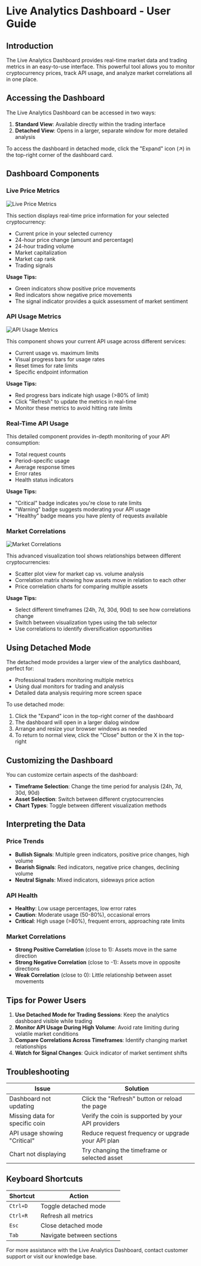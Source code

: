 
# Live Analytics Dashboard - User Guide

## Introduction

The Live Analytics Dashboard provides real-time market data and trading metrics in an easy-to-use interface. This powerful tool allows you to monitor cryptocurrency prices, track API usage, and analyze market correlations all in one place.

## Accessing the Dashboard

The Live Analytics Dashboard can be accessed in two ways:

1. **Standard View**: Available directly within the trading interface
2. **Detached View**: Opens in a larger, separate window for more detailed analysis

To access the dashboard in detached mode, click the "Expand" icon (↗️) in the top-right corner of the dashboard card.

## Dashboard Components

### Live Price Metrics

![Live Price Metrics](../assets/live_price_metrics.png)

This section displays real-time price information for your selected cryptocurrency:

- Current price in your selected currency
- 24-hour price change (amount and percentage)
- 24-hour trading volume
- Market capitalization
- Market cap rank
- Trading signals

**Usage Tips:**
- Green indicators show positive price movements
- Red indicators show negative price movements
- The signal indicator provides a quick assessment of market sentiment

### API Usage Metrics

![API Usage Metrics](../assets/api_usage_metrics.png)

This component shows your current API usage across different services:

- Current usage vs. maximum limits
- Visual progress bars for usage rates
- Reset times for rate limits
- Specific endpoint information

**Usage Tips:**
- Red progress bars indicate high usage (>80% of limit)
- Click "Refresh" to update the metrics in real-time
- Monitor these metrics to avoid hitting rate limits

### Real-Time API Usage

This detailed component provides in-depth monitoring of your API consumption:

- Total request counts
- Period-specific usage
- Average response times
- Error rates
- Health status indicators

**Usage Tips:**
- "Critical" badge indicates you're close to rate limits
- "Warning" badge suggests moderating your API usage
- "Healthy" badge means you have plenty of requests available

### Market Correlations

![Market Correlations](../assets/market_correlations.png)

This advanced visualization tool shows relationships between different cryptocurrencies:

- Scatter plot view for market cap vs. volume analysis
- Correlation matrix showing how assets move in relation to each other
- Price correlation charts for comparing multiple assets

**Usage Tips:**
- Select different timeframes (24h, 7d, 30d, 90d) to see how correlations change
- Switch between visualization types using the tab selector
- Use correlations to identify diversification opportunities

## Using Detached Mode

The detached mode provides a larger view of the analytics dashboard, perfect for:
- Professional traders monitoring multiple metrics
- Using dual monitors for trading and analysis
- Detailed data analysis requiring more screen space

To use detached mode:

1. Click the "Expand" icon in the top-right corner of the dashboard
2. The dashboard will open in a larger dialog window
3. Arrange and resize your browser windows as needed
4. To return to normal view, click the "Close" button or the X in the top-right

## Customizing the Dashboard

You can customize certain aspects of the dashboard:

- **Timeframe Selection**: Change the time period for analysis (24h, 7d, 30d, 90d)
- **Asset Selection**: Switch between different cryptocurrencies
- **Chart Types**: Toggle between different visualization methods

## Interpreting the Data

### Price Trends

- **Bullish Signals**: Multiple green indicators, positive price changes, high volume
- **Bearish Signals**: Red indicators, negative price changes, declining volume
- **Neutral Signals**: Mixed indicators, sideways price action

### API Health

- **Healthy**: Low usage percentages, low error rates
- **Caution**: Moderate usage (50-80%), occasional errors
- **Critical**: High usage (>80%), frequent errors, approaching rate limits

### Market Correlations

- **Strong Positive Correlation** (close to 1): Assets move in the same direction
- **Strong Negative Correlation** (close to -1): Assets move in opposite directions
- **Weak Correlation** (close to 0): Little relationship between asset movements

## Tips for Power Users

1. **Use Detached Mode for Trading Sessions**: Keep the analytics dashboard visible while trading
2. **Monitor API Usage During High Volume**: Avoid rate limiting during volatile market conditions
3. **Compare Correlations Across Timeframes**: Identify changing market relationships
4. **Watch for Signal Changes**: Quick indicator of market sentiment shifts

## Troubleshooting

| Issue | Solution |
|-------|----------|
| Dashboard not updating | Click the "Refresh" button or reload the page |
| Missing data for specific coin | Verify the coin is supported by your API providers |
| API usage showing "Critical" | Reduce request frequency or upgrade your API plan |
| Chart not displaying | Try changing the timeframe or selected asset |

## Keyboard Shortcuts

| Shortcut | Action |
|----------|--------|
| `Ctrl+D` | Toggle detached mode |
| `Ctrl+R` | Refresh all metrics |
| `Esc` | Close detached mode |
| `Tab` | Navigate between sections |

For more assistance with the Live Analytics Dashboard, contact customer support or visit our knowledge base.
